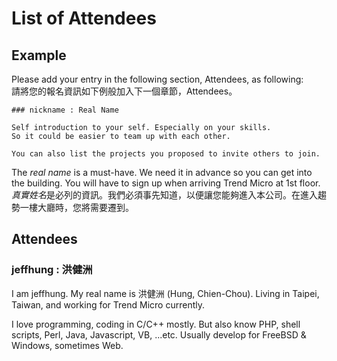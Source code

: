 List of Attendees
=================

Example
-------

Please add your entry in the following section, Attendees, as following:  
請將您的報名資訊如下例般加入下一個章節，Attendees。

	### nickname : Real Name
	
	Self introduction to your self. Especially on your skills.
	So it could be easier to team up with each other.
	
	You can also list the projects you proposed to invite others to join.

The *real name* is a must-have. We need it in advance so you can get into the building.
You will have to sign up when arriving Trend Micro at 1st floor.  
*真實姓名*是必列的資訊。我們必須事先知道，以便讓您能夠進入本公司。在進入趨勢一樓大廳時，您將需要遷到。

Attendees
---------

### jeffhung : 洪健洲

I am jeffhung. My real name is 洪健洲 (Hung, Chien-Chou). Living in Taipei,
Taiwan, and working for Trend Micro currently.

I love programming, coding in C/C++ mostly. But also know PHP, shell scripts,
Perl, Java, Javascript, VB, ...etc. Usually develop for FreeBSD & Windows,
sometimes Web.

